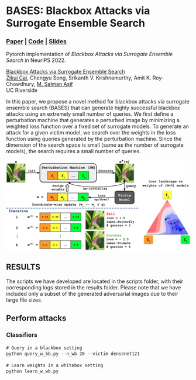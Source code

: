 # BASES: Blackbox Attacks via Surrogate Ensemble Search

### [Paper](https://arxiv.org/abs/2208.03610) | [Code](https://github.com/CSIPlab/BASES) | [Slides](https://github.com/CSIPlab/BASES/blob/main/doc/BASES-slides.pdf)
Pytorch implementation of *Blackbox Attacks via Surrogate Ensemble Search* in NeurIPS 2022.

[Blackbox Attacks via Surrogate Ensemble Search](https://arxiv.org/abs/2208.03610)  
 [Zikui Cai](https://zikuicai.github.io/), Chengyu Song, Srikanth V. Krishnamurthy, Amit K. Roy-Chowdhury,
 [M. Salman Asif](https://intra.ece.ucr.edu/~sasif/)<br>
 UC Riverside 

In this paper, we propose a novel method for blackbox attacks via surrogate ensemble
search (BASES) that can generate highly successful blackbox attacks using an
extremely small number of queries. We first define a perturbation machine that
generates a perturbed image by minimizing a weighted loss function over a fixed
set of surrogate models. To generate an attack for a given victim model, we search
over the weights in the loss function using queries generated by the perturbation
machine. Since the dimension of the search space is small (same as the number of
surrogate models), the search requires a small number of queries.

<center> 
<img src='doc/framework.png' width='800px'>
</center>


## RESULTS 
The scripts we have developed are located in the scripts folder, with their corresponding logs stored in the results folder. Please note that we have included only a subset of the generated adversarial images due to their large file sizes.


## Perform attacks

### Classifiers

```
# Query in a blackbox setting
python query_w_bb.py --n_wb 20 --victim densenet121

# Learn weights in a whitebox setting
python learn_w_wb.py



